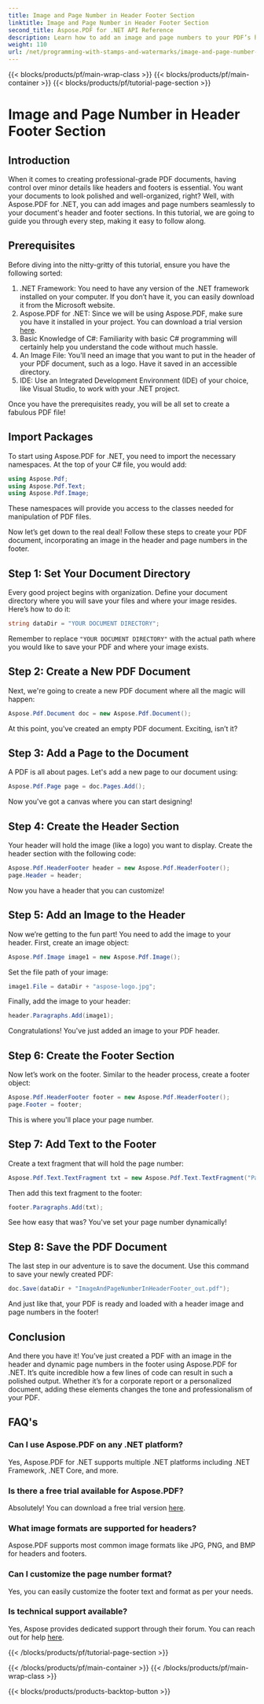 ```yaml
---
title: Image and Page Number in Header Footer Section
linktitle: Image and Page Number in Header Footer Section
second_title: Aspose.PDF for .NET API Reference
description: Learn how to add an image and page numbers to your PDF’s header and footer using Aspose.PDF for .NET in this step-by-step tutorial.
weight: 110
url: /net/programming-with-stamps-and-watermarks/image-and-page-number-in-header-footer-section/
---
```


{{< blocks/products/pf/main-wrap-class >}}
{{< blocks/products/pf/main-container >}}
{{< blocks/products/pf/tutorial-page-section >}}

# Image and Page Number in Header Footer Section

## Introduction

When it comes to creating professional-grade PDF documents, having control over minor details like headers and footers is essential. You want your documents to look polished and well-organized, right? Well, with Aspose.PDF for .NET, you can add images and page numbers seamlessly to your document's header and footer sections. In this tutorial, we are going to guide you through every step, making it easy to follow along.

## Prerequisites

Before diving into the nitty-gritty of this tutorial, ensure you have the following sorted:

1. .NET Framework: You need to have any version of the .NET framework installed on your computer. If you don’t have it, you can easily download it from the Microsoft website.
2. Aspose.PDF for .NET: Since we will be using Aspose.PDF, make sure you have it installed in your project. You can download a trial version [here](https://releases.aspose.com/pdf/net/).
3. Basic Knowledge of C#: Familiarity with basic C# programming will certainly help you understand the code without much hassle.
4. An Image File: You'll need an image that you want to put in the header of your PDF document, such as a logo. Have it saved in an accessible directory. 
5. IDE: Use an Integrated Development Environment (IDE) of your choice, like Visual Studio, to work with your .NET project.

Once you have the prerequisites ready, you will be all set to create a fabulous PDF file!

## Import Packages

To start using Aspose.PDF for .NET, you need to import the necessary namespaces. At the top of your C# file, you would add:

```csharp
using Aspose.Pdf;
using Aspose.Pdf.Text;
using Aspose.Pdf.Image;
```

These namespaces will provide you access to the classes needed for manipulation of PDF files.

Now let’s get down to the real deal! Follow these steps to create your PDF document, incorporating an image in the header and page numbers in the footer.

## Step 1: Set Your Document Directory

Every good project begins with organization. Define your document directory where you will save your files and where your image resides. Here’s how to do it:

```csharp
string dataDir = "YOUR DOCUMENT DIRECTORY";
```

Remember to replace `"YOUR DOCUMENT DIRECTORY"` with the actual path where you would like to save your PDF and where your image exists.

## Step 2: Create a New PDF Document

Next, we're going to create a new PDF document where all the magic will happen:

```csharp
Aspose.Pdf.Document doc = new Aspose.Pdf.Document();
```

At this point, you've created an empty PDF document. Exciting, isn’t it?

## Step 3: Add a Page to the Document

A PDF is all about pages. Let's add a new page to our document using:

```csharp
Aspose.Pdf.Page page = doc.Pages.Add();
```

Now you've got a canvas where you can start designing!

## Step 4: Create the Header Section

Your header will hold the image (like a logo) you want to display. Create the header section with the following code:

```csharp
Aspose.Pdf.HeaderFooter header = new Aspose.Pdf.HeaderFooter();
page.Header = header;
```

Now you have a header that you can customize!

## Step 5: Add an Image to the Header

Now we’re getting to the fun part! You need to add the image to your header. First, create an image object:

```csharp
Aspose.Pdf.Image image1 = new Aspose.Pdf.Image();
```

Set the file path of your image:

```csharp
image1.File = dataDir + "aspose-logo.jpg";
```

Finally, add the image to your header:

```csharp
header.Paragraphs.Add(image1);
```

Congratulations! You've just added an image to your PDF header.

## Step 6: Create the Footer Section

Now let’s work on the footer. Similar to the header process, create a footer object:

```csharp
Aspose.Pdf.HeaderFooter footer = new Aspose.Pdf.HeaderFooter();
page.Footer = footer;
```

This is where you'll place your page number. 

## Step 7: Add Text to the Footer

Create a text fragment that will hold the page number:

```csharp
Aspose.Pdf.Text.TextFragment txt = new Aspose.Pdf.Text.TextFragment("Page: ($p of $P ) ");
```

Then add this text fragment to the footer:

```csharp
footer.Paragraphs.Add(txt);
```

See how easy that was? You've set your page number dynamically!

## Step 8: Save the PDF Document

The last step in our adventure is to save the document. Use this command to save your newly created PDF:

```csharp
doc.Save(dataDir + "ImageAndPageNumberInHeaderFooter_out.pdf");
```

And just like that, your PDF is ready and loaded with a header image and page numbers in the footer!

## Conclusion

And there you have it! You’ve just created a PDF with an image in the header and dynamic page numbers in the footer using Aspose.PDF for .NET. It’s quite incredible how a few lines of code can result in such a polished output. Whether it’s for a corporate report or a personalized document, adding these elements changes the tone and professionalism of your PDF.

## FAQ's

### Can I use Aspose.PDF on any .NET platform?
Yes, Aspose.PDF for .NET supports multiple .NET platforms including .NET Framework, .NET Core, and more.

### Is there a free trial available for Aspose.PDF?
Absolutely! You can download a free trial version [here](https://releases.aspose.com/).

### What image formats are supported for headers?
Aspose.PDF supports most common image formats like JPG, PNG, and BMP for headers and footers.

### Can I customize the page number format?
Yes, you can easily customize the footer text and format as per your needs.

### Is technical support available?
Yes, Aspose provides dedicated support through their forum. You can reach out for help [here](https://forum.aspose.com/c/pdf/10).

{{< /blocks/products/pf/tutorial-page-section >}}

{{< /blocks/products/pf/main-container >}}
{{< /blocks/products/pf/main-wrap-class >}}

{{< blocks/products/products-backtop-button >}}
